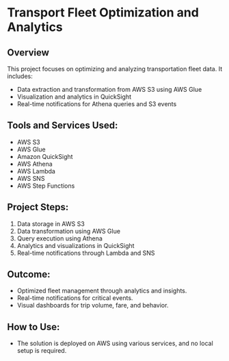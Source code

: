 # Transport Fleet Optimization and Analytics

## Overview
This project focuses on optimizing and analyzing transportation fleet data. It includes:
- Data extraction and transformation from AWS S3 using AWS Glue
- Visualization and analytics in QuickSight
- Real-time notifications for Athena queries and S3 events

## Tools and Services Used:
- AWS S3
- AWS Glue
- Amazon QuickSight
- AWS Athena
- AWS Lambda
- AWS SNS
- AWS Step Functions

## Project Steps:
1. Data storage in AWS S3
2. Data transformation using AWS Glue
3. Query execution using Athena
4. Analytics and visualizations in QuickSight
5. Real-time notifications through Lambda and SNS

## Outcome:
- Optimized fleet management through analytics and insights.
- Real-time notifications for critical events.
- Visual dashboards for trip volume, fare, and behavior.

## How to Use:
- The solution is deployed on AWS using various services, and no local setup is required.
